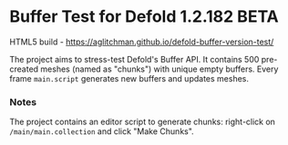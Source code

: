 # Buffer Test for Defold 1.2.182 BETA

HTML5 build - https://aglitchman.github.io/defold-buffer-version-test/

The project aims to stress-test Defold's Buffer API. It contains 500 pre-created meshes (named as "chunks") with unique empty buffers. Every frame `main.script` generates new buffers and updates meshes.

### Notes

The project contains an editor script to generate chunks: right-click on `/main/main.collection` and click "Make Chunks".

